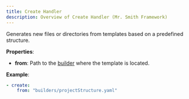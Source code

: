 ```yaml
---
title: Create Handler
description: Overview of Create Handler (Mr. Smith Framework)
---
```


Generates new files or directories from templates based on a predefined structure.

**Properties**:
- **from**: Path to the [builder](/overview/builders) where the template is located. 

**Example**:
```yaml
- create:
    from: "builders/projectStructure.yaml"
```
